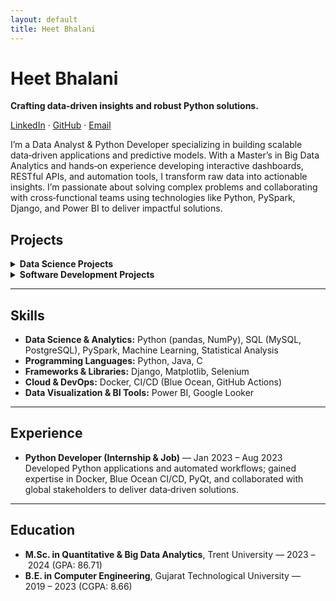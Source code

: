 ```yaml
---
layout: default
title: Heet Bhalani
---
```


# Heet Bhalani

**Crafting data‑driven insights and robust Python solutions.**

[LinkedIn](https://www.linkedin.com/in/heet-bhalani-8131b5227/) · [GitHub](https://github.com/heetbhalani) · [Email](mailto:heetbhalani9033@gmail.com)

I’m a Data Analyst & Python Developer specializing in building scalable data‑driven applications and predictive models. With a Master’s in Big Data Analytics and hands‑on experience developing interactive dashboards, RESTful APIs, and automation tools, I transform raw data into actionable insights. I’m passionate about solving complex problems and collaborating with cross‑functional teams using technologies like Python, PySpark, Django, and Power BI to deliver impactful solutions.


## Projects

<details markdown="1">
<summary><strong>Data Science Projects</strong></summary>

- **[Time Series Sales Forecasting](REPO_URL)**  
  Conducted time‑series forecasting using ARIMA and SARIMA models for seasonal trend analysis and business planning.  
  **Technologies:** Python (pandas, statsmodels), Jupyter Notebook

- **[Cricket Data Analysis & Prediction](REPO_URL)**  
  Built a machine‑learning pipeline predicting T20 cricket innings (R²: 0.88, RMSE: 13.3) on 500K+ records, and designed a Power BI dashboard for performance insights.  
  **Technologies:** Python (scikit‑learn, XGBoost), Power BI

- **[User Behavior Analysis & Predictive Modeling](REPO_URL)**  
  Developed a PySpark model to analyze productivity vs. platform addiction, and built an interactive Power BI dashboard of engagement trends.  
  **Technologies:** PySpark, Power BI

</details>

<details markdown="1">
<summary><strong>Software Development Projects</strong></summary>

- **[Printfify for Sellers](REPO_URL)**  
  Created a PyQt6 desktop app for Meesho sellers to download/print orders, with Django REST backend and Docker deployment—saving ~30 minutes per seller daily.  
  **Technologies:** Python (PyQt6, Django REST), Docker, Blue Ocean

- **[Web Scraping & Data Pipelines](REPO_URL)**  
  Extracted 66,000+ records via Selenium and BeautifulSoup, building ETL pipelines for predictive modeling and reporting.  
  **Technologies:** Python (Selenium, BeautifulSoup), Airflow (optional)

- **[Desktop Automation Tool](REPO_URL)**  
  Engineered a Python automation tool for small‑business billing workflows, reducing manual entry by 20%.  
  **Technologies:** Python (Selenium), Automation

</details>

---

## Skills

- **Data Science & Analytics:** Python (pandas, NumPy), SQL (MySQL, PostgreSQL), PySpark, Machine Learning, Statistical Analysis  
- **Programming Languages:** Python, Java, C  
- **Frameworks & Libraries:** Django, Matplotlib, Selenium  
- **Cloud & DevOps:** Docker, CI/CD (Blue Ocean, GitHub Actions)  
- **Data Visualization & BI Tools:** Power BI, Google Looker

---

## Experience

- **Python Developer (Internship & Job)** — Jan 2023 – Aug 2023  
  Developed Python applications and automated workflows; gained expertise in Docker, Blue Ocean CI/CD, PyQt, and collaborated with global stakeholders to deliver data‑driven solutions.
---

## Education

- **M.Sc. in Quantitative & Big Data Analytics**, Trent University — 2023 – 2024 (GPA: 86.71)  
- **B.E. in Computer Engineering**, Gujarat Technological University — 2019 – 2023 (CGPA: 8.66)  


